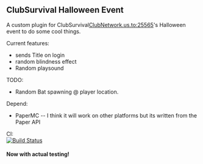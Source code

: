 ## ClubSurvival Halloween Event
A custom plugin for ClubSurvival<ClubNetwork.us.to:25565>'s Halloween event to do some cool things.  

Current features:
* sends Title on login
* random blindness effect
* Random playsound
 

TODO:
* Random Bat spawning @ player location.   

Depend:
* PaperMC -- I think it will work on other platforms but its written from the Paper API  

CI:  
[![Build Status](https://travis-ci.com/kevinsal03/CS-Halloween-Event.svg?branch=master)](https://travis-ci.com/kevinsal03/CS-Halloween-Event) 

#### Now with actual testing!